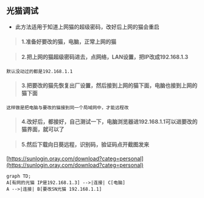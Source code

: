 ## 光猫调试


- 此方法适用于知道上网猫的超级密码，改好后上网的猫会重启

> #### 1.准备好要改的猫，电脑，正常上网的猫

> #### 2.把上网的猫超级密码进去，点网络，LAN设置，把IP改成192.168.1.3
    默认没动过的都是192.168.1.1

> #### 3.把要改的猫先恢复出厂设置，然后接到上网的猫下面，电脑也接到上网的猫下面
    这样做是把电脑与要改的猫接到同一个局域网中，才能远程改
    
> #### 4.改好后，都接好，自己测试一下，电脑浏览器进192.168.1.1可以进要改的猫界面，就可以了

> #### 5.然后下载向日葵远程，识别码，验证码点开截图发来
[https://sunlogin.oray.com/download?categ=personal](https://sunlogin.oray.com/download?categ=personal)

```mermaid
graph TD;
A[有网的光猫 IP是192.168.1.3] -->|连接| C[电脑]
A -->|连接| B[要改SN光猫 192.168.1.1]
```
